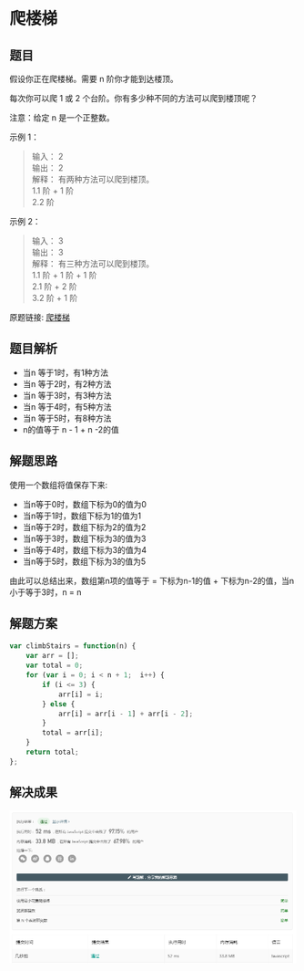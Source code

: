 # 爬楼梯

## 题目

假设你正在爬楼梯。需要 n 阶你才能到达楼顶。

每次你可以爬 1 或 2 个台阶。你有多少种不同的方法可以爬到楼顶呢？

注意：给定 n 是一个正整数。

示例 1：

> 输入： 2  
> 输出： 2  
> 解释： 有两种方法可以爬到楼顶。  
> 1.1 阶 + 1 阶  
> 2.2 阶

示例 2：

> 输入： 3  
> 输出： 3  
> 解释： 有三种方法可以爬到楼顶。  
> 1.1 阶 + 1 阶 + 1 阶  
> 2.1 阶 + 2 阶  
> 3.2 阶 + 1 阶  

原题链接:  [爬楼梯](https://leetcode-cn.com/problems/climbing-stairs/)

## 题目解析

- 当n 等于1时，有1种方法
- 当n 等于2时，有2种方法
- 当n 等于3时，有3种方法
- 当n 等于4时，有5种方法
- 当n 等于5时，有8种方法
- n的值等于 n - 1 + n -2的值

## 解题思路

使用一个数组将值保存下来:

- 当n等于0时，数组下标为0的值为0
- 当n等于1时，数组下标为1的值为1
- 当n等于2时，数组下标为2的值为2
- 当n等于3时，数组下标为3的值为3
- 当n等于4时，数组下标为3的值为4
- 当n等于5时，数组下标为3的值为5

由此可以总结出来，数组第n项的值等于 = 下标为n-1的值 + 下标为n-2的值，当n小于等于3时，n = n

## 解题方案

```Javascript
var climbStairs = function(n) {
    var arr = [];
    var total = 0;
    for (var i = 0; i < n + 1;  i++) {
        if (i <= 3) {
            arr[i] = i;
        } else {
            arr[i] = arr[i - 1] + arr[i - 2];
        }
        total = arr[i];
    }
    return total;
};
```

## 解决成果

![avatar](./img/palouti.png)
